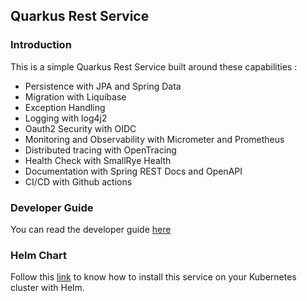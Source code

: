 ## Quarkus Rest Service

### Introduction 

This is a simple Quarkus Rest Service built around these capabilities :

- Persistence with JPA and Spring Data
- Migration with Liquibase
- Exception Handling
- Logging with log4j2
- Oauth2 Security with OIDC
- Monitoring and Observability with Micrometer and Prometheus
- Distributed tracing with OpenTracing
- Health Check with SmallRye Health
- Documentation with Spring REST Docs and OpenAPI 
- CI/CD with Github actions

### Developer Guide

You can read the developer guide [here](https://quarkus-documentation.netlify.app/) 

### Helm Chart 

Follow this [link](https://artifacthub.io/packages/helm/quarkus-rest/quarkus-rest) to know how 
to install this service on your Kubernetes cluster with Helm.